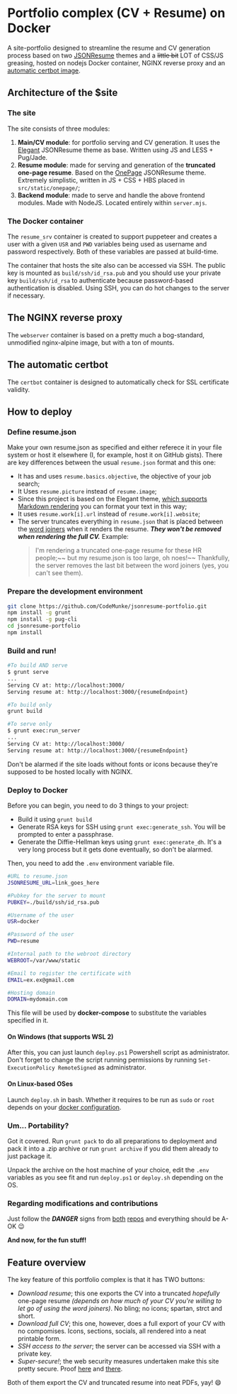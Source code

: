 # Portfolio complex (CV + Resume) on Docker

A site-portfolio designed to streamline the resume and CV generation process based on two [JSONResume](https://jsonresume.org/) themes and a ~~little bit~~ LOT of CSS/JS greasing, hosted on nodejs Docker container, NGINX reverse proxy and an [automatic certbot image](https://github.com/gchan/auto-letsencrypt).

## Architecture of the $site

### The site

The site consists of three modules:

1. **Main/CV module**: for portfolio serving and CV generation. It uses the [Elegant](https://github.com/mudassir0909/jsonresume-theme-elegant) JSONResume theme as base. Written using JS and LESS + Pug/Jade.
2. **Resume module**: made for serving and generation of the **truncated one-page resume**. Based on the [OnePage](https://github.com/ainsleyc/jsonresume-theme-onepage) JSONResume theme. Extremely simplistic, written in JS + CSS + HBS placed in `src/static/onepage/`;
3. **Backend module**: made to serve and handle the above frontend modules. Made with NodeJS. Located entirely within `server.mjs`.

### The Docker container

The `resume_srv` container is created to support puppeteer and creates a user with a given `USR` and `PWD` variables being used as username and password respectively. Both of these variables are passed at build-time.

The container that hosts the site also can be accessed via SSH. The public key is mounted as `build/ssh/id_rsa.pub` and you should use your private key `build/ssh/id_rsa` to authenticate because password-based authentication is disabled. Using SSH, you can do hot changes to the server if necessary.

## The NGINX reverse proxy

The `webserver` container is based on a pretty much a bog-standard, unmodified nginx-alpine image, but with a ton of mounts.

## The automatic certbot

The `certbot` container is designed to automatically check for SSL certificate validity.

## How to deploy

### **Define resume.json**

Make your own resume.json as specified and either referece it in your file system or host it elsewhere (I, for example, host it on GitHub gists). There are key differences between the usual `resume.json` format and this one:

* It has and uses `resume.basics.objective`, the objective of your job search;
* It Uses `resume.picture` instead of `resume.image`;
* Since this project is based on the Elegant theme, [which supports Markdown rendering](https://github.com/mudassir0909/jsonresume-theme-elegant#markdown-supported) you can format your text in this way;
* It uses `resume.work[i].url` instead of `resume.work[i].website`;
* The server truncates everything in `resume.json` that is placed between the [word joiners](https://unicode-table.com/en/2060/) when it renders the resume. ***They won't be removed when rendering the full CV.*** Example:
  >I'm rendering a truncated one-page resume for these HR people⁠;~~ but my resume.json is too large, oh noes!⁠~~ Thankfully, the server removes the last bit between the word joiners (yes, you can't see them).

### **Prepare the development environment**

```bash
git clone https://github.com/CodeMunke/jsonresume-portfolio.git
npm install -g grunt
npm install -g pug-cli
cd jsonresume-portfolio
npm install
```

### **Build and run!**

```bash
#To build AND serve
$ grunt serve
...
Serving CV at: http://localhost:3000/
Serving resume at: http://localhost:3000/{resumeEndpoint}

#To build only
grunt build

#To serve only
$ grunt exec:run_server
...
Serving CV at: http://localhost:3000/
Serving resume at: http://localhost:3000/{resumeEndpoint}
```

Don't be alarmed if the site loads without fonts or icons because they're supposed to be hosted locally with NGINX.

### **Deploy to Docker**

Before you can begin, you need to do 3 things to your project:

* Build it using `grunt build`
* Generate RSA keys for SSH using `grunt exec:generate_ssh`. You will be prompted to enter a passphrase.
* Generate the Diffie-Hellman keys using `grunt exec:generate_dh`. It's a very long process but it gets done eventually, so don't be alarmed.

Then, you need to add the `.env` environment variable file.

```bash
#URL to resume.json
JSONRESUME_URL=link_goes_here

#Pubkey for the server to mount
PUBKEY=./build/ssh/id_rsa.pub

#Username of the user
USR=docker

#Password of the user
PWD=resume

#Internal path to the webroot directory
WEBROOT=/var/www/static

#Email to register the certificate with
EMAIL=ex.ex@gmail.com

#Hosting domain
DOMAIN=mydomain.com
```

This file will be used by **docker-compose** to substitute the variables specified in it.

#### On Windows (that supports WSL 2)

After this, you can just launch `deploy.ps1` Powershell script as administrator. Don't forget to change the script running permissions by running `Set-ExecutionPolicy RemoteSigned` as administrator.

#### On Linux-based OSes

Launch `deploy.sh` in bash. Whether it requires to be run as `sudo` or `root` depends on your [docker configuration](https://askubuntu.com/questions/477551/how-can-i-use-docker-without-sudo).

### **Um... Portability?**

Got it covered. Run `grunt pack` to do all preparations to deployment and pack it into a .zip archive or run `grunt archive` if you did them already to just package it.

Unpack the archive on the host machine of your choice, edit the `.env` variables as you see fit and run `deploy.ps1` or `deploy.sh` depending on the OS.

### **Regarding modifications and contributions**

Just follow the ***DANGER*** signs from [both](https://github.com/mudassir0909/jsonresume-theme-elegant#contributing) [repos](https://github.com/ainsleyc/jsonresume-theme-onepage) and everything should be A-OK 😉

**And now, for the fun stuff!**

## Feature overview

The key feature of this portfolio complex is that it has TWO buttons:

* *Download resume*; this one exports the CV into a truncated *hopefully* one-page resume *(depends on how much of your CV you're willing to let go of using the word joiners)*. No bling; no icons; spartan, strct and short.
* *Download full CV*; this one, however, does a full export of your CV with no compomises. Icons, sections, socials, all rendered into a neat printable form.
* *SSH access to the server*; the server can be accessed via SSH with a private key.
* *Super-secure!*; the web security measures undertaken make this site pretty secure. Proof [here](https://www.ssllabs.com/ssltest/analyze.html?d=sda.ddns.net) and [there](https://securityheaders.com/?q=sda.ddns.net&followRedirects=on).

Both of them export the CV and truncated resume into neat PDFs, yay! 😄
